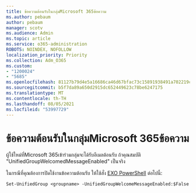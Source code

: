 ```yaml
---
title: ข้อความต้อนรับในกลุ่มMicrosoft 365ข้อความ
ms.author: pebaum
author: pebaum
manager: scotv
ms.audience: Admin
ms.topic: article
ms.service: o365-administration
ROBOTS: NOINDEX, NOFOLLOW
localization_priority: Priority
ms.collection: Adm_O365
ms.custom:
- "1200024"
- "5685"
ms.openlocfilehash: 81127b79d4e5a16686ca46d67bfac73c15891938491a702219cd73757c4e106c
ms.sourcegitcommit: b5f7da89a650d2915dc652449623c78be6247175
ms.translationtype: MT
ms.contentlocale: th-TH
ms.lasthandoff: 08/05/2021
ms.locfileid: "53997729"
---
```

# <a name="welcome-message-in-microsoft-365-groups"></a>ข้อความต้อนรับในกลุ่มMicrosoft 365ข้อความ

ผู้ใช้ใหม่ที่Microsoft 365เข้าร่วมกลุ่มจะได้รับอีเมลต้อนรับ ถ้าคุณสมบัติ "UnifiedGroupWelcomedMessageEnabled" เป็นจริง

ในกรณีที่คุณต้องการปิดใช้งานข้อความต้อนรับ ให้ใช้สั่ง [EXO PowerShell](https://docs.microsoft.com/powershell/exchange/exchange-online/exchange-online-powershell-v2/exchange-online-powershell-v2?view=exchange-ps) ต่อไปนี้:

`
Set-UnifiedGroup <groupname> -UnifiedGroupWelcomeMessageEnabled:$False
`

